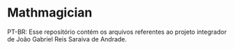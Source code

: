 # Mathmagician
PT-BR: Esse repositório contém os arquivos referentes ao projeto integrador de João Gabriel Reis Saraiva de Andrade.

